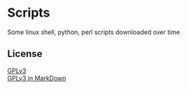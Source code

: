 # Scripts
Some linux shell, python, perl scripts downloaded over time

## License

[GPLv3](https://www.gnu.org/licenses/gpl-3.0.html)  
[GPLv3 in MarkDown](LICENSE.md)
